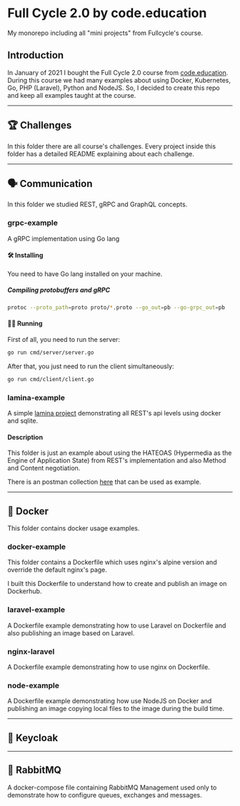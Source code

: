 # Full Cycle 2.0 by code.education

My monorepo including all "mini projects" from Fullcycle's course.

## Introduction

In January of 2021 I bought the Full Cycle 2.0 course from [code.education](https://code.education/). During this course we had many examples about using Docker, Kubernetes, Go, PHP (Laravel), Python and NodeJS. So, I decided to create this repo and keep all examples taught at the course.

---

## 🏆 Challenges

In this folder there are all course's challenges. Every project inside this folder has a detailed README explaining about each challenge.

---

## 🗣 Communication

In this folder we studied REST, gRPC and GraphQL concepts.

### grpc-example
 
A gRPC implementation using Go lang

#### 🛠 Installing

You need to have Go lang installed on your machine.

##### Compiling protobuffers and gRPC

```bash
protoc --proto_path=proto proto/*.proto --go_out=pb --go-grpc_out=pb
```

#### 🏃‍♂️ Running

First of all, you need to run the server:

```bash
go run cmd/server/server.go
```

After that, you just need to run the client simultaneously:

```bash
go run cmd/client/client.go
```

### lamina-example
  
A simple [lamina project](https://api-tools.getlaminas.org/) demonstrating all REST's api levels using docker and sqlite.

#### Description

This folder is just an example about using the HATEOAS (Hypermedia as the Engine of Application State) from REST's implementation and also Method and Content negotiation. 

There is an postman collection [here](./communication/lamina-example/docs/collection.json) that can be used as example.

---

## 🐬 Docker

This folder contains docker usage examples.

### docker-example

This folder contains a Dockerfile which uses nginx's alpine version and override the default nginx's page.

I built this Dockerfile to understand how to create and publish an image on Dockerhub.

### laravel-example

A Dockerfile example demonstrating how to use Laravel on Dockerfile and also publishing an image based on Laravel.

### nginx-laravel

A Dockerfile example demonstrating how to use nginx on Dockerfile.

### node-example

A Dockerfile example demonstrating how use NodeJS on Docker and publishing an image copying local files to the image during the build time.

---

## 🔑 Keycloak 


---

## 🐰 RabbitMQ

A docker-compose file containing RabbitMQ Management used only to demonstrate how to configure queues, exchanges and messages.